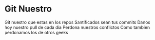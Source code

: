 # Git Nuestro

Git nuestro que estas en los repos
Santificados sean tus commits
Danos hoy nuestro pull de cada dia
Perdona nuestros conflictos
Como tambien perdonamos los de otros geeks
